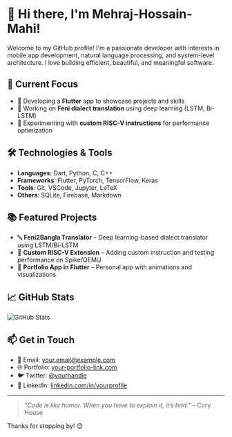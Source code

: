 # 👋 Hi there, I'm Mehraj-Hossain-Mahi!

Welcome to my GitHub profile! I'm a passionate developer with interests in mobile app development, natural language processing, and system-level architecture. I love building efficient, beautiful, and meaningful software.

## 🔧 Current Focus

- 📱 Developing a **Flutter** app to showcase projects and skills
- 🧠 Working on **Feni dialect translation** using deep learning (LSTM, Bi-LSTM)
- 🔬 Experimenting with **custom RISC-V instructions** for performance optimization

## 🛠️ Technologies & Tools

- **Languages**: Dart, Python, C, C++
- **Frameworks**: Flutter, PyTorch, TensorFlow, Keras
- **Tools**: Git, VSCode, Jupyter, LaTeX
- **Others**: SQLite, Firebase, Markdown

## 📚 Featured Projects

- 🔤 **Feni2Bangla Translator** – Deep learning-based dialect translator using LSTM/Bi-LSTM
- 🧩 **Custom RISC-V Extension** – Adding custom instruction and testing performance on Spike/QEMU
- 🎨 **Portfolio App in Flutter** – Personal app with animations and visualizations

## 📈 GitHub Stats

![GitHub Stats](https://github-readme-stats.vercel.app/api?username=your-username&show_icons=true&theme=radical)

## 📫 Get in Touch

- 📧 Email: your.email@example.com
- 🌐 Portfolio: [your-portfolio-link.com](https://your-portfolio-link.com)
- 🐦 Twitter: [@yourhandle](https://twitter.com/yourhandle)
- 💼 LinkedIn: [linkedin.com/in/yourprofile](https://linkedin.com/in/yourprofile)

---

> *"Code is like humor. When you have to explain it, it’s bad."* – Cory House

Thanks for stopping by! 😊
